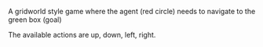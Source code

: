 A gridworld style game where the agent (red circle) needs to navigate to the green box (goal)

The available actions are up, down, left, right.
